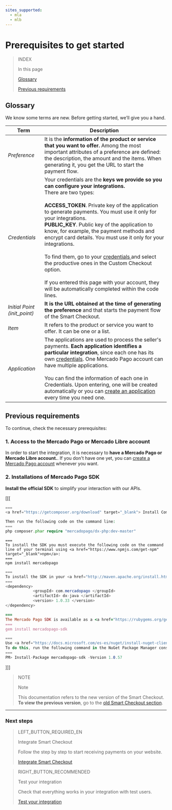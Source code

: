 ```yaml
---
sites_supported:
  - mla
  - mlb
---
```


# Prerequisites to get started

> INDEX
>
> In this page
>
>
>
> [Glossary](https://www.mercadopago.com.ar/developers/en/guides/payments/web-payment-checkout/previous-requirements#bookmark_glossary)
>
> [Previous requirements](https://www.mercadopago.com.ar/developers/en/guides/payments/web-payment-checkout/previous-requirements#bookmark_previous_requirements)

## Glossary

We know some terms are new. Before getting started, we’ll give you a hand.

Term | Description
------------ | -------------
_Preference_ | It is the **information of the product or service that you want to offer.** Among the most important attributes of a preference are defined: the description, the amount and the items. When generating it, you get the URL to start the payment flow.
_Credentials_ | Your credentials are the **keys we provide so you can configure your integrations.**<br/>There are two types:<br/><br/>**ACCESS_TOKEN**. Private key of the application to generate payments. You must use it only for your integrations.<br/>**PUBLIC_KEY**. Public key of the application to know, for example, the payment methods and encrypt card details. You must use it only for your integrations.<br/><br/>To find them, go to your <a href="https://www.mercadopago.com/mla/account/credentials" target="_blank"> credentials </a> and select the productive ones in the Custom Checkout option.<br/><br/>If you entered this page with your account, they will be automatically completed within the code lines.
_Initial Point (init_point)_ | **It is the URL obtained at the time of generating the preference** and that starts the payment flow of the Smart Checkout.
_Item_ | It refers to the product or service you want to offer. It can be one or a list.
_Application_ | The applications are used to process the seller's payments. **Each application identifies a particular integration**, since each one has its own <a href="https://www.mercadopago.com/mla/account/credentials" target="_blank"> credentials</a>. One Mercado Pago account can have multiple applications.<br/><br/>You can find the information of each one in Credentials. Upon entering, one will be created automatically or you can <a href="https://applications.mercadopago.com/" target="_blank"> create an application</a> every time you need one.

## Previous requirements

To continue, check the necessary prerequisites:

### 1. Access to the Mercado Pago or Mercado Libre account
In order to start the integration, it is necessary to **have a Mercado Pago or Mercado Libre account.**.
If you don't have one yet, you can <a href="https://www.mercadopago.com.ar/" target="_blank"> create a Mercado Pago account</a> whenever you want.

### 2. Installations of Mercado Pago SDK
**Install the official SDK** to simplify your interaction with our APIs.

[[[
```php
===
<a href="https://getcomposer.org/download" target="_blank"> Install Composer</a> to use the SDK.

Then run the following code on the command line:
===
php composer.phar require "mercadopago/dx-php:dev-master"
```
```node
===
To install the SDK you must execute the following code on the command line of your terminal using <a href="https://www.npmjs.com/get-npm" target="_blank">npm</a>:
===
npm install mercadopago
```
```java
===
To install the SDK in your <a href="http://maven.apache.org/install.html" target="_blank"> Maven </a> project, add the following dependency in your pom.xml file and then run ´maven install´.
===
<dependency>
		    <groupId> com.mercadopago </groupId>
		    <artifactId> dx-java </artifactId>
		    <version> 1.0.33 </version>
</dependency>
```
```ruby
===
The Mercado Pago SDK is available as a <a href="https://rubygems.org/gems/mercadopago-sdk" target="_blank"> gema</a>, to install it you must execute the following code on the command line:
===
gem install mercadopago-sdk
```
```csharp
===
Use <a href="https://docs.microsoft.com/es-es/nuget/install-nuget-client-tools" target="_blank"> NuGet</a> to install the Mercado Pago SDK .NET.
To do this, run the following command in the NuGet Package Manager console:
===
PM> Install-Package mercadopago-sdk -Version 1.0.57
```
]]]

> NOTE
>
> Note
>
> This documentation refers to the new version of the Smart Checkout. **To view the previous version**, go to the [old Smart Checkout section](https://www.mercadopago.com.ar/developers/en/guides/payments/web-payment-checkout/v1/introduction/).
 
 ---

### Next steps

> LEFT_BUTTON_REQUIRED_EN
>
> Integrate Smart Checkout
>
> Follow the step by step to start receiving payments on your website.
>
> [Integrate Smart Checkout](http://www.mercadopago.com.ar/developers/en/guides/payments/web-payment-checkout/integration/)

> RIGHT_BUTTON_RECOMMENDED
>
> Test your integration
>
> Check that everything works in your integration with test users.
>
> [Test your integration](http://www.mercadopago.com.ar/developers/en/guides/payments/web-payment-checkout/test-integration/)

